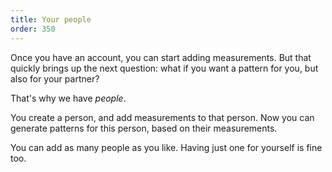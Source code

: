 ```yaml
---
title: Your people
order: 350
---
```


Once you have an account, you can start adding measurements. But that quickly brings up the next question: what if you want a pattern for you, but also for your partner?

That's why we have *people*.

You create a person, and add measurements to that person. Now you can generate patterns for this person, based on their measurements.

You can add as many people as you like. Having just one for yourself is fine too.
